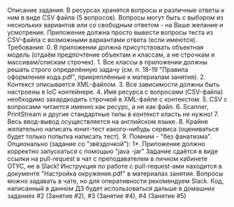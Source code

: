 
Описание задания: В ресурсах хранятся вопросы и различные ответы к ним в виде CSV файла (5 вопросов). Вопросы могут быть с выбором из нескольких вариантов или со свободным ответом - на Ваше желание и усмотрение. Приложение должна просто вывести вопросы теста из CSV-файла с возможными вариантами ответа (если имеются). Требования: 0. В приложении должна присутствовать объектная модель (отдаём предпочтение объектам и классам, а не строчкам и массивам/спискам строчек).
	1.	Все классы в приложении должны решать строго определённую задачу (см. п. 18-19 "Правила оформления кода.pdf", прикреплённые к материалам занятия).
	2.	Контекст описывается XML-файлом.
	3.	Все зависимости должны быть настроены в IoC контейнере.
	4.	Имя ресурса с вопросами (CSV-файла) необходимо захардкодить строчкой в XML-файле с контекстом.
	5.	CSV с вопросами читается именно как ресурс, а не как файл.
	6.	Scanner, PrintStream и другие стандартные типы в контекст класть не нужно!
	7.	Весь ввод-вывод осуществляется на английском языке.
	8.	Крайне желательно написать юнит-тест какого-нибудь сервиса (оцениваться будет только попытка написать тест).
	9.	Помним - "без фанатизма". Опционально (задание со "звёздочкой"): 1*. Приложение должно корректно запускаться с помощью "java -jar" Задание сдаётся в виде ссылки на pull-request в чат с преподавателем в личном кабинете ОТУС, не в Slack! Инструкция по работе с pull-request-ами находится в документе "Настройка окружения.pdf" в материалах занятия. Вопросы можно задавать в чате, но для оперативности рекомендуем Slack. Код, написанный в данном ДЗ будет использоваться дальше в домашних заданиях #2 (Занятие #2), #3 (Занятие #4), #4 (Занятие #5)
